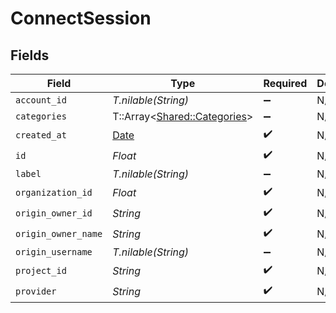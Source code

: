 # ConnectSession


## Fields

| Field                                                                | Type                                                                 | Required                                                             | Description                                                          | Example                                                              |
| -------------------------------------------------------------------- | -------------------------------------------------------------------- | -------------------------------------------------------------------- | -------------------------------------------------------------------- | -------------------------------------------------------------------- |
| `account_id`                                                         | *T.nilable(String)*                                                  | :heavy_minus_sign:                                                   | N/A                                                                  |                                                                      |
| `categories`                                                         | T::Array<[Shared::Categories](../../models/shared/categories.md)>    | :heavy_minus_sign:                                                   | N/A                                                                  | ["ats","hris","hrisLegacy","crm","marketing","stackOne"]             |
| `created_at`                                                         | [Date](https://ruby-doc.org/stdlib-2.6.1/libdoc/date/rdoc/Date.html) | :heavy_check_mark:                                                   | N/A                                                                  |                                                                      |
| `id`                                                                 | *Float*                                                              | :heavy_check_mark:                                                   | N/A                                                                  |                                                                      |
| `label`                                                              | *T.nilable(String)*                                                  | :heavy_minus_sign:                                                   | N/A                                                                  |                                                                      |
| `organization_id`                                                    | *Float*                                                              | :heavy_check_mark:                                                   | N/A                                                                  |                                                                      |
| `origin_owner_id`                                                    | *String*                                                             | :heavy_check_mark:                                                   | N/A                                                                  |                                                                      |
| `origin_owner_name`                                                  | *String*                                                             | :heavy_check_mark:                                                   | N/A                                                                  |                                                                      |
| `origin_username`                                                    | *T.nilable(String)*                                                  | :heavy_minus_sign:                                                   | N/A                                                                  |                                                                      |
| `project_id`                                                         | *String*                                                             | :heavy_check_mark:                                                   | N/A                                                                  |                                                                      |
| `provider`                                                           | *String*                                                             | :heavy_check_mark:                                                   | N/A                                                                  |                                                                      |